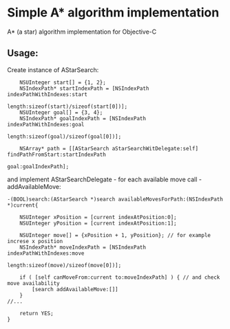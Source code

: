 Simple A* algorithm implementation
==================================

A* (a star) algorithm implementation for Objective-C

Usage:
------

Create instance of AStarSearch: 
```
    NSUInteger start[] = {1, 2};
    NSIndexPath* startIndexPath = [NSIndexPath indexPathWithIndexes:start
                                                             length:sizeof(start)/sizeof(start[0])];
    NSUInteger goal[] = {3, 4};
    NSIndexPath* goalIndexPath = [NSIndexPath indexPathWithIndexes:goal
                                                            length:sizeof(goal)/sizeof(goal[0])];
    
    NSArray* path = [[AStarSearch aStarSearchWitDelegate:self] findPathFromStart:startIndexPath
                                                                            goal:goalIndexPath];
```
and implement AStarSearchDelegate - for each available move call -addAvailableMove:
```
-(BOOL)search:(AStarSearch *)search availableMovesForPath:(NSIndexPath *)current{

    NSUInteger xPosition = [current indexAtPosition:0]; 
    NSUInteger yPosition = [current indexAtPosition:1]; 

    NSUInteger move[] = {xPosition + 1, yPosition}; // for example increse x position
    NSIndexPath* moveIndexPath = [NSIndexPath indexPathWithIndexes:move
                                                            length:sizeof(move)/sizeof(move[0])];

    if ( [self canMoveFrom:current to:moveIndexPath] ) { // and check move availability
        [search addAvailableMove:[]]
    }
//...

    return YES;
}
```



